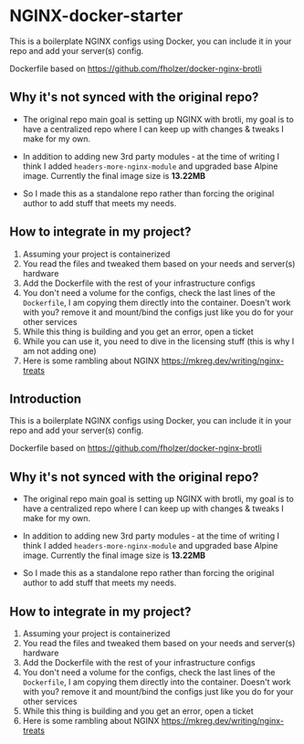 # NGINX-docker-starter

This is a boilerplate NGINX configs using Docker, you can include it in your repo and add your server(s) config.

Dockerfile based on https://github.com/fholzer/docker-nginx-brotli 

## Why it's not synced with the original repo?

- The original repo main goal is setting up NGINX with brotli, my goal is to have a centralized repo where I can keep up with changes & tweaks I make for my own.

- In addition to adding new 3rd party modules ‑ at the time of writing I think I added `headers-more-nginx-module` and upgraded base Alpine image. Currently the final image size is **13.22MB**

- So I made this as a standalone repo rather than forcing the original author to add stuff that meets my needs.
## How to integrate in my project?

1. Assuming your project is containerized
2. You read the files and tweaked them based on your needs and server(s) hardware
3. Add the Dockerfile with the rest of your infrastructure configs
4. You don't need a volume for the configs, check the last lines of the `Dockerfile`, I am copying them directly into the container. Doesn't work with you? remove it and mount/bind the configs just like you do for your other services
5. While this thing is building and you get an error, open a ticket
6. While you can use it, you need to dive in the licensing stuff (this is why I am not adding one)
7. Here is some rambling about NGINX https://mkreg.dev/writing/nginx-treats



## Introduction

This is a boilerplate NGINX configs using Docker, you can include it in your repo and add your server(s) config.

Dockerfile based on https://github.com/fholzer/docker-nginx-brotli 

## Why it's not synced with the original repo?

- The original repo main goal is setting up NGINX with brotli, my goal is to have a centralized repo where I can keep up with changes & tweaks I make for my own.

- In addition to adding new 3rd party modules ‑ at the time of writing I think I added `headers-more-nginx-module` and upgraded base Alpine image. Currently the final image size is **13.22MB**

- So I made this as a standalone repo rather than forcing the original author to add stuff that meets my needs.

## How to integrate in my project?

1. Assuming your project is containerized
2. You read the files and tweaked them based on your needs and server(s) hardware
3. Add the Dockerfile with the rest of your infrastructure configs
4. You don't need a volume for the configs, check the last lines of the `Dockerfile`, I am copying them directly into the container. Doesn't work with you? remove it and mount/bind the configs just like you do for your other services
5. While this thing is building and you get an error, open a ticket
6. Here is some rambling about NGINX https://mkreg.dev/writing/nginx-treats